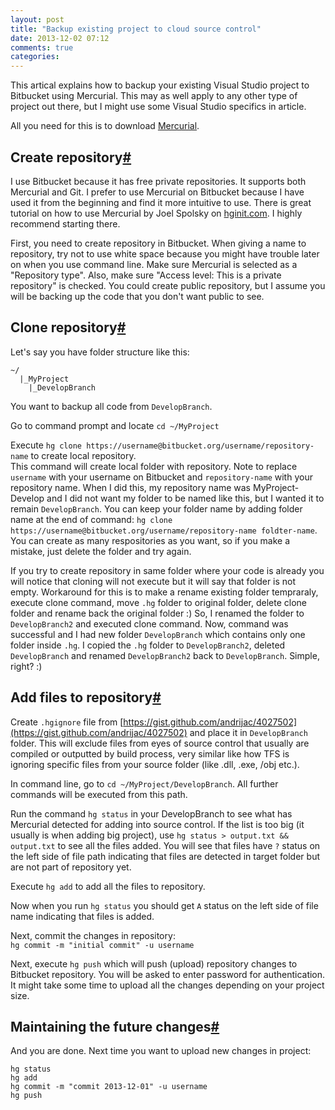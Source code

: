 ```yaml
---
layout: post
title: "Backup existing project to cloud source control"
date: 2013-12-02 07:12
comments: true
categories: 
---
```


This artical explains how to backup your existing Visual Studio project to Bitbucket using Mercurial. This may as well apply to any other type of project out there, but I might use some Visual Studio specifics in article.

All you need for this is to download [Mercurial](http://mercurial.selenic.com/).

Create repository<a name="create" href="#create" class="anchor">#</a>
-

I use Bitbucket because it has free private repositories. It supports both Mercurial and Git.
I prefer to use Mercurial on Bitbucket because I have used it from the beginning and find it more intuitive to use.
There is great tutorial on how to use Mercurial by Joel Spolsky on [hginit.com](http://hginit.com). I highly recommend starting there.

First, you need to create repository in Bitbucket. When giving a name to repository, try not to use white space because you might have trouble later on when you use command line. Make sure Mercurial is selected as a "Repository type". 
Also, make sure "Access level: This is a private repository" is checked. You could create public repository, but I assume you will be backing up the code that you don't want public to see.

Clone repository<a name="clone" href="#clone" class="anchor">#</a>
-

Let's say you have folder structure like this:

    ~/
      |_MyProject
        |_DevelopBranch     

You want to backup all code from `DevelopBranch`.

Go to command prompt and locate `cd ~/MyProject`

Execute `hg clone https://username@bitbucket.org/username/repository-name` to create local repository.<br />
This command will create local folder with repository.
Note to replace `username` with your username on Bitbucket and `repository-name` with your repository name.
When I did this, my repository name was MyProject-Develop and I did not want my folder to be named like this, but I wanted it to remain `DevelopBranch`. You can keep your folder name by adding folder name at the end of command:
`hg clone https://username@bitbucket.org/username/repository-name foldter-name`. You can create as many respositories as you want, so if you make a mistake, just delete the folder and try again.

If you try to create repository in same folder where your code is already you will notice that cloning will not execute but it will say that folder is not empty. 
Workaround for this is to make a rename existing folder tempraraly, execute clone command, move `.hg` folder to original folder, delete clone folder and rename back the original folder :)
So, I renamed the folder to `DevelopBranch2` and executed clone command. Now, command was successful and I had new folder `DevelopBranch` which contains only one folder inside `.hg`. I copied the `.hg` folder to `DevelopBranch2`, deleted `DevelopBranch` and renamed `DevelopBranch2` back to `DevelopBranch`. Simple, right? :)

Add files to repository<a name="add" href="#add" class="anchor">#</a>
-

Create `.hgignore` file from [https://gist.github.com/andrijac/4027502](https://gist.github.com/andrijac/4027502) and place it in `DevelopBranch` folder. This will exclude files from eyes of source control that usually are compiled or outputted by build process, very similar like how TFS is ignoring specific files from your source folder (like .dll, .exe, /obj etc.).

In command line, go to `cd ~/MyProject/DevelopBranch`. All further commands will be executed from this path.

Run the command `hg status` in your DevelopBranch to see what has Mercurial detected for adding into source control. If the list is too big (it usually is when adding big project), use `hg status > output.txt && output.txt` to see all the files added. You will see that files have `?` status on the left side of file path indicating that files are detected in target folder but are not part of repository yet. 

Execute `hg add` to add all the files to repository. 

Now when you run `hg status` you should get `A` status on the left side of file name indicating that files is added.

Next, commit the changes in repository: <br /> 
`hg commit -m "initial commit" -u username`

Next, execute `hg push` which will push (upload) repository changes to Bitbucket repository.
You will be asked to enter password for authentication.
It might take some time to upload all the changes depending on your project size.

Maintaining the future changes<a name="maintain" href="#maintain" class="anchor">#</a>
-

And you are done. Next time you want to upload new changes in project:

    hg status
    hg add
    hg commit -m "commit 2013-12-01" -u username
    hg push
